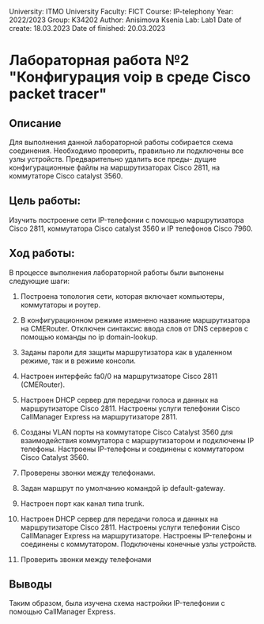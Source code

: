 University: ITMO University 
Faculty: FICT 
Course: IP-telephony 
Year: 2022/2023 
Group: K34202 
Author: Anisimova Ksenia 
Lab: Lab1 
Date of create: 18.03.2023 
Date of finished: 20.03.2023 
# Лабораторная работа №2 "Конфигурация voip в среде Сisco packet tracer"
## Описание

Для выполнения данной лабораторной работы собирается схема соединения. Необходимо проверить, правильно ли подключены все узлы устройств. Предварительно удалить все преды- дущие конфигурационные файлы на маршрутизаторах Cisco 2811, на коммутаторе Cisco catalyst 3560.

## Цель работы:
Изучить построение сети IP-телефонии с помощью маршрутизатора Cisco 2811, коммутатора Cisco catalyst 3560 и IP телефонов Cisco 7960.

## Ход работы:

В процессе выполнения лабораторной работы были выпонены следующие шаги:
1. Построена топология сети, которая включает компьютеры, коммутаторы и роутер.

2. В конфигурационном режиме изменено название маршрутизатора на CMERouter.
Отключен синтаксис ввода слов от DNS серверов с помощью команды no ip domain-lookup.

3. Заданы пароли для защиты маршрутизатора как в удаленном режиме, так и в режиме консоли.

4. Настроен интерфейс fa0/0 на маршрутизаторе Cisco 2811 (CMERouter).

5. Настроен DHCP сервер для передачи голоса и данных на маршрутизаторе Cisco 2811. Настроены услуги телефонии Cisco CallManager Express на маршрутизаторе 2811.

6. Созданы VLAN порты на коммутаторе Cisco Catalyst 3560 для взаимодействия коммутатора с маршрутизатором и подключены IP телефоны. Настроены IP-телефоны и соединены с коммутатором Cisco Catalyst 3560.

7. Проверены звонки между телефонами.

8. Задан маршрут по умолчанию командой  ip default-gateway.

9. Настроен порт как канал типа trunk.

10. Настроен DHCP сервер для передачи голоса и данных на маршрутизаторе Cisco 2811. Настроены услуги телефонии Cisco CallManager Express на маршрутизаторе. Настроены IP-телефоны и соединены с коммутатором. Подключены конечные узлы устройств.

11. Проверить звонки между телефонами

## Выводы
Таким образом, была изучена схема настройки IP-телефонии с помощью CallManager Express.



